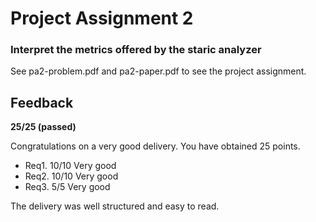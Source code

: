 # Project Assignment 2
### Interpret the metrics offered by the staric analyzer

See pa2-problem.pdf and pa2-paper.pdf to see the project assignment.
 
## Feedback
**25/25 (passed)**

Congratulations on a very good delivery. You have obtained 25 points.

 - Req1. 10/10 Very good
 - Req2. 10/10 Very good
 - Req3. 5/5 Very good

The delivery was well structured and easy to read.

